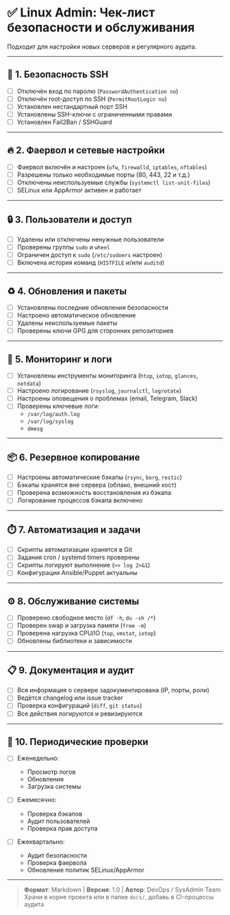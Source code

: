 # ✅ Linux Admin: Чек-лист безопасности и обслуживания

Подходит для настройки новых серверов и регулярного аудита.

---

## 🔐 1. Безопасность SSH

- [ ] Отключён вход по паролю (`PasswordAuthentication no`)
- [ ] Отключён root-доступ по SSH (`PermitRootLogin no`)
- [ ] Установлен нестандартный порт SSH
- [ ] Установлены SSH-ключи с ограниченными правами
- [ ] Установлен Fail2Ban / SSHGuard

---

## 🔥 2. Фаервол и сетевые настройки

- [ ] Фаервол включён и настроен (`ufw`, `firewalld`, `iptables`, `nftables`)
- [ ] Разрешены только необходимые порты (80, 443, 22 и т.д.)
- [ ] Отключены неиспользуемые службы (`systemctl list-unit-files`)
- [ ] SELinux или AppArmor активен и работает

---

## 🔒 3. Пользователи и доступ

- [ ] Удалены или отключены ненужные пользователи
- [ ] Проверены группы `sudo` и `wheel`
- [ ] Ограничен доступ к `sudo` (`/etc/sudoers` настроен)
- [ ] Включена история команд (`HISTFILE` и/или `auditd`)

---

## ♻️ 4. Обновления и пакеты

- [ ] Установлены последние обновления безопасности
- [ ] Настроено автоматическое обновление
- [ ] Удалены неиспользуемые пакеты
- [ ] Проверены ключи GPG для сторонних репозиториев

---

## 💾 5. Мониторинг и логи

- [ ] Установлены инструменты мониторинга (`htop`, `iotop`, `glances`, `netdata`)
- [ ] Настроено логирование (`rsyslog`, `journalctl`, `logrotate`)
- [ ] Настроены оповещения о проблемах (email, Telegram, Slack)
- [ ] Проверены ключевые логи:  
  - `/var/log/auth.log`  
  - `/var/log/syslog`  
  - `dmesg`

---

## 📦 6. Резервное копирование

- [ ] Настроены автоматические бэкапы (`rsync`, `borg`, `restic`)
- [ ] Бэкапы хранятся вне сервера (облако, внешний хост)
- [ ] Проверена возможность восстановления из бэкапа
- [ ] Логирование процессов бэкапа включено

---

## ⏱️ 7. Автоматизация и задачи

- [ ] Скрипты автоматизации хранятся в Git
- [ ] Задания cron / systemd timers проверены
- [ ] Скрипты логируют выполнение (`>> log 2>&1`)
- [ ] Конфигурации Ansible/Puppet актуальны

---

## ⚙️ 8. Обслуживание системы

- [ ] Проверено свободное место (`df -h`, `du -sh /*`)
- [ ] Проверен swap и загрузка памяти (`free -m`)
- [ ] Проверена нагрузка CPU/IO (`top`, `vmstat`, `iotop`)
- [ ] Обновлены библиотеки и зависимости

---

## 📋 9. Документация и аудит

- [ ] Вся информация о сервере задокументирована (IP, порты, роли)
- [ ] Ведётся changelog или issue tracker
- [ ] Проверка конфигураций (`diff`, `git status`)
- [ ] Все действия логируются и ревизируются

---

## 🧪 10. Периодические проверки

- [ ] Еженедельно:  
  - Просмотр логов  
  - Обновления  
  - Загрузка системы

- [ ] Ежемесячно:  
  - Проверка бэкапов  
  - Аудит пользователей  
  - Проверка прав доступа

- [ ] Ежеквартально:  
  - Аудит безопасности  
  - Проверка фаервола  
  - Обновление политик SELinux/AppArmor

---

> **Формат**: Markdown | **Версия**: 1.0 | **Автор**: DevOps / SysAdmin Team  
> Храни в корне проекта или в папке `docs/`, добавь в CI-процессы аудита
